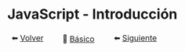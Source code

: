 # JavaScript - Introducción

<table width="100%">
    <thead>
        <tr>
            <td aling="center" width="33.3%">
                ⬅️ <a href="./basico/README.md"> Volver </a>
            </td>
            <td aling="center" width="33.3%">
                🔴  <a href="./basico/README.md"> Básico </a>
            </td>
            <td aling="center" width="33.3%">
                ⬅️ <a href="./html/01-estructura-basica.md"> Siguiente </a>
            </td>
        </tr>
    </thead>
</table>